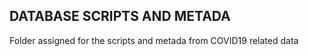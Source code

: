 ## DATABASE SCRIPTS AND METADA

Folder assigned for the scripts and metada from COVID19 related data
